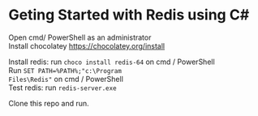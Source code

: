 # Geting Started with Redis using C#

Open cmd/ PowerShell as an administrator <br/>
Install chocolatey https://chocolatey.org/install
 
Install redis: run <code>choco install redis-64</code> on cmd / PowerShell <br/>
Run <code>SET PATH=%PATH%;"c:\Program Files\Redis"</code> on cmd / PowerShell <br/>
Test redis: run <code>redis-server.exe</code><br/> 

Clone this repo and run.
 

                    

